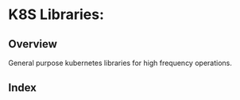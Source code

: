 # K8S Libraries:
## Overview
General purpose kubernetes libraries for high frequency operations.

## Index 
  
